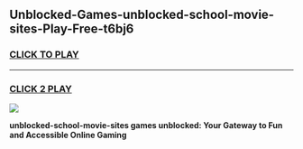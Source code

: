 
## Unblocked-Games-unblocked-school-movie-sites-Play-Free-t6bj6
<h3>
<a href="https://premium76.site?title=unblocked-school-movie-sites&ref=10A">CLICK TO PLAY</a></h3>
<hr>

<h3>
<a href="https://premium76.site?title=unblocked-school-movie-sites&ref=10A">CLICK 2 PLAY</a>
  
</h3>

<a href="https://premium76.site?title=unblocked-school-movie-sites&ref=10A"><img src="https://clearcache.store/games.png"></a>


**unblocked-school-movie-sites games unblocked: Your Gateway to Fun and Accessible Online Gaming**
